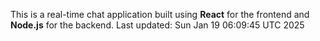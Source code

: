 This is a real-time chat application built using **React** for the frontend and **Node.js** for the backend.
Last updated: Sun Jan 19 06:09:45 UTC 2025
